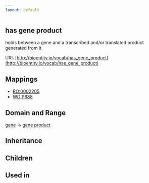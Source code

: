 ```yaml
---
layout: default
---
```


## has gene product


holds between a gene and a transcribed and/or translated product generated from it

URI: [http://bioentity.io/vocab/has_gene_product](http://bioentity.io/vocab/has_gene_product)
## Mappings

 * [RO:0002205](http://purl.obolibrary.org/obo/RO_0002205)
 * [WD:P688](http://purl.obolibrary.org/obo/WD_P688)

## Domain and Range

[gene](Gene.html) -> [gene product](GeneProduct.html)

## Inheritance


## Children


## Used in

